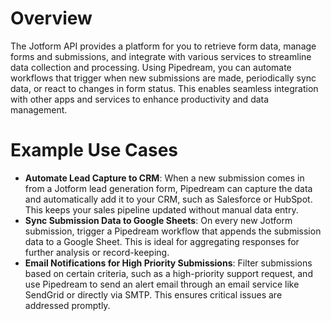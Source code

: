 # Overview

The Jotform API provides a platform for you to retrieve form data, manage forms and submissions, and integrate with various services to streamline data collection and processing. Using Pipedream, you can automate workflows that trigger when new submissions are made, periodically sync data, or react to changes in form status. This enables seamless integration with other apps and services to enhance productivity and data management.

# Example Use Cases

- **Automate Lead Capture to CRM**: When a new submission comes in from a Jotform lead generation form, Pipedream can capture the data and automatically add it to your CRM, such as Salesforce or HubSpot. This keeps your sales pipeline updated without manual data entry.
- **Sync Submission Data to Google Sheets**: On every new Jotform submission, trigger a Pipedream workflow that appends the submission data to a Google Sheet. This is ideal for aggregating responses for further analysis or record-keeping.
- **Email Notifications for High Priority Submissions**: Filter submissions based on certain criteria, such as a high-priority support request, and use Pipedream to send an alert email through an email service like SendGrid or directly via SMTP. This ensures critical issues are addressed promptly.
